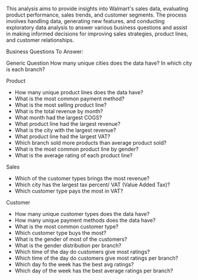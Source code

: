 This analysis aims to provide insights into Walmart's sales data, evaluating product performance, sales trends, and customer segments. The process involves handling data, generating new features, and conducting exploratory data analysis to answer various business questions and assist in making informed decisions for improving sales strategies, product lines, and customer relationships.

Business Questions To Answer:

Generic Question
How many unique cities does the data have?
In which city is each branch?

Product
- How many unique product lines does the data have?
- What is the most common payment method?
- What is the most selling product line?
- What is the total revenue by month?
- What month had the largest COGS?
- What product line had the largest revenue?
- What is the city with the largest revenue?
- What product line had the largest VAT?
- Which branch sold more products than average product sold?
- What is the most common product line by gender?
- What is the average rating of each product line?

Sales
- Which of the customer types brings the most revenue?
- Which city has the largest tax percent/ VAT (Value Added Tax)?
- Which customer type pays the most in VAT?

Customer
- How many unique customer types does the data have?
- How many unique payment methods does the data have?
- What is the most common customer type?
- Which customer type buys the most?
- What is the gender of most of the customers?
- What is the gender distribution per branch?
- Which time of the day do customers give most ratings?
- Which time of the day do customers give most ratings per branch?
- Which day fo the week has the best avg ratings?
- Which day of the week has the best average ratings per branch?
